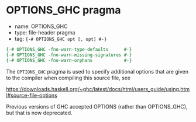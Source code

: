 # OPTIONS_GHC pragma

- name: OPTIONS_GHC
- type: file-header pragma
- tag: `{-# OPTIONS_GHC opt [, opt] #-}`

```hs
{-# OPTIONS_GHC -fno-warn-type-defaults      #-}
{-# OPTIONS_GHC -fno-warn-missing-signatures #-}
{-# OPTIONS_GHC -fno-warn-orphans            #-}
```

The `OPTIONS_GHC` pragma is used to specify additional options that are given to the compiler when compiling this source file, see

https://downloads.haskell.org/~ghc/latest/docs/html/users_guide/using.html#source-file-options

Previous versions of GHC accepted OPTIONS (rather than OPTIONS_GHC), but that is now deprecated.

